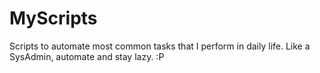 # MyScripts
Scripts to automate most common tasks that I perform in daily life. Like a SysAdmin, automate and stay lazy. :P
